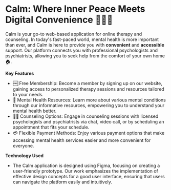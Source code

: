 <h1>Calm: Where Inner Peace Meets Digital Convenience 👩🏻‍⚕️</h1>

Calm is your go-to web-based application for online therapy and counseling. In today's fast-paced world, mental health is more important than ever, and Calm is here to provide you with <b>convenient</b> and <b>accessible</b> support. Our platform connects you with professional psychologists and psychiatrists, allowing you to seek help from the comfort of your own home 🏠.

<b>Key Features</b>
- 🆓 Free Membership: Become a member by signing up on our website, gaining access to personalized therapy sessions and resources tailored to your needs.
- 📖 Mental Health Resources: Learn more about various mental conditions through our informative resources, empowering you to understand your mental health better.
- 🧑‍💻 Counseling Options: Engage in counseling sessions with licensed psychologists and psychiatrists via chat, video call, or by scheduling an appointment that fits your schedule.
- 💳 Flexible Payment Methods: Enjoy various payment options that make accessing mental health services easier and more convenient for everyone.

<b>Technology Used</b>
- The Calm application is designed using Figma, focusing on creating a user-friendly prototype. Our work emphasizes the implementation of effective design concepts for a good user interface, ensuring that users can navigate the platform easily and intuitively. 

